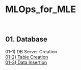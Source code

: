 # MLOps_for_MLE

<br>

## 01. Database


01-1) DB Server Creation   
[01-2) Table Creation](https://github.com/Seona056/MLOps_for_MLE/tree/01-2)  
[01-3) Data Insertion](https://github.com/Seona056/MLOps_for_MLE/tree/01-3)